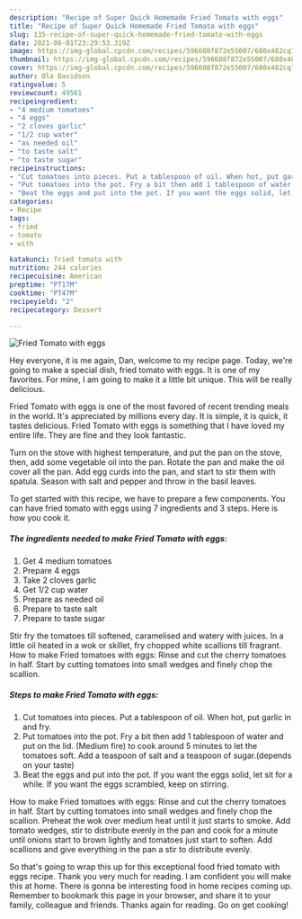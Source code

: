 ```yaml
---
description: "Recipe of Super Quick Homemade Fried Tomato with eggs"
title: "Recipe of Super Quick Homemade Fried Tomato with eggs"
slug: 135-recipe-of-super-quick-homemade-fried-tomato-with-eggs
date: 2021-06-01T23:29:53.319Z
image: https://img-global.cpcdn.com/recipes/596608f872e55007/680x482cq70/fried-tomato-with-eggs-recipe-main-photo.jpg
thumbnail: https://img-global.cpcdn.com/recipes/596608f872e55007/680x482cq70/fried-tomato-with-eggs-recipe-main-photo.jpg
cover: https://img-global.cpcdn.com/recipes/596608f872e55007/680x482cq70/fried-tomato-with-eggs-recipe-main-photo.jpg
author: Ola Davidson
ratingvalue: 5
reviewcount: 49561
recipeingredient:
- "4 medium tomatoes"
- "4 eggs"
- "2 cloves garlic"
- "1/2 cup water"
- "as needed oil"
- "to taste salt"
- "to taste sugar"
recipeinstructions:
- "Cut tomatoes into pieces. Put a tablespoon of oil. When hot, put garlic in and fry."
- "Put tomatoes into the pot. Fry a bit then add 1 tablespoon of water and put on the lid. (Medium fire) to cook around 5 minutes to let the tomatoes soft. Add a teaspoon of salt and a teaspoon of sugar.(depends on your taste)"
- "Beat the eggs and put into the pot. If you want the eggs solid, let sit for a while. If you want the eggs scrambled, keep on stirring."
categories:
- Recipe
tags:
- fried
- tomato
- with

katakunci: fried tomato with 
nutrition: 244 calories
recipecuisine: American
preptime: "PT17M"
cooktime: "PT47M"
recipeyield: "2"
recipecategory: Dessert

---
```



![Fried Tomato with eggs](https://img-global.cpcdn.com/recipes/596608f872e55007/680x482cq70/fried-tomato-with-eggs-recipe-main-photo.jpg)

Hey everyone, it is me again, Dan, welcome to my recipe page. Today, we're going to make a special dish, fried tomato with eggs. It is one of my favorites. For mine, I am going to make it a little bit unique. This will be really delicious.

Fried Tomato with eggs is one of the most favored of recent trending meals in the world. It's appreciated by millions every day. It is simple, it is quick, it tastes delicious. Fried Tomato with eggs is something that I have loved my entire life. They are fine and they look fantastic.

Turn on the stove with highest temperature, and put the pan on the stove, then, add some vegetable oil into the pan. Rotate the pan and make the oil cover all the pan. Add egg curds into the pan, and start to stir them with spatula. Season with salt and pepper and throw in the basil leaves.


To get started with this recipe, we have to prepare a few components. You can have fried tomato with eggs using 7 ingredients and 3 steps. Here is how you cook it.

<!--inarticleads1-->

##### The ingredients needed to make Fried Tomato with eggs:

1. Get 4 medium tomatoes
1. Prepare 4 eggs
1. Take 2 cloves garlic
1. Get 1/2 cup water
1. Prepare as needed oil
1. Prepare to taste salt
1. Prepare to taste sugar


Stir fry the tomatoes till softened, caramelised and watery with juices. In a little oil heated in a wok or skillet, fry chopped white scallions till fragrant. How to make Fried tomatoes with eggs: Rinse and cut the cherry tomatoes in half. Start by cutting tomatoes into small wedges and finely chop the scallion. 

<!--inarticleads2-->

##### Steps to make Fried Tomato with eggs:

1. Cut tomatoes into pieces. Put a tablespoon of oil. When hot, put garlic in and fry.
1. Put tomatoes into the pot. Fry a bit then add 1 tablespoon of water and put on the lid. (Medium fire) to cook around 5 minutes to let the tomatoes soft. Add a teaspoon of salt and a teaspoon of sugar.(depends on your taste)
1. Beat the eggs and put into the pot. If you want the eggs solid, let sit for a while. If you want the eggs scrambled, keep on stirring.


How to make Fried tomatoes with eggs: Rinse and cut the cherry tomatoes in half. Start by cutting tomatoes into small wedges and finely chop the scallion. Preheat the wok over medium heat until it just starts to smoke. Add tomato wedges, stir to distribute evenly in the pan and cook for a minute until onions start to brown lightly and tomatoes just start to soften. Add scallions and give everything in the pan a stir to distribute evenly. 

So that's going to wrap this up for this exceptional food fried tomato with eggs recipe. Thank you very much for reading. I am confident you will make this at home. There is gonna be interesting food in home recipes coming up. Remember to bookmark this page in your browser, and share it to your family, colleague and friends. Thanks again for reading. Go on get cooking!

